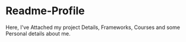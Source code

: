 # Readme-Profile
Here, I've Attached my project Details, Frameworks, Courses and some Personal details about me.
